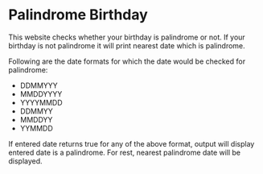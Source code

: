 # Palindrome Birthday
 This website checks whether your birthday is palindrome or not. If your birthday is not palindrome it will print nearest date which is palindrome.

 Following are the date formats for which the date would be checked for palindrome:
 - DDMMYYY
 - MMDDYYYY
 - YYYYMMDD
 - DDMMYY
 - MMDDYY
 - YYMMDD

 If entered date returns true for any of the above format, output will display entered date is a palindrome. For rest, nearest palindrome date will be displayed.